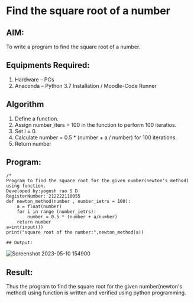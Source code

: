 # Find the square root of a number

## AIM:
To write a program to find the square root of a number.

## Equipments Required:
1. Hardware – PCs
2. Anaconda – Python 3.7 Installation / Moodle-Code Runner

## Algorithm
1. Define a function.
2. Assign number_iters = 100 in the function to perform 100 iteratios.
3. Set i = 0.
4. Calculate  number = 0.5 * (number + a / number) for 100 iterations.
5. Return number

## Program:
```
/*
Program to find the square root for the given number(newton's method) using function.
Developed by:yogesh rao S D 
RegisterNumber: 212222110055 
def newton_method(number , number_ietrs = 100):
    a = float(number)
    for i in range (number_ietrs):
        number = 0.5 * (number + a/number)
    return number 
a=int(input())
print("square root of the number:",newton_method(a))

## Output:
```
![Screenshot 2023-05-10 154900](https://github.com/yogeshrao05/Square-root-of-a-number/assets/122008288/f598e85c-1848-4027-ba50-d669ea868d57)



## Result:
Thus the program to find the square root for the given number(newton's method) using function is written and verified using python programming.
